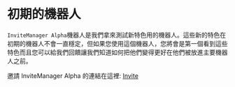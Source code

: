 # 初期的機器人

`InviteManager Alpha`機器人是我們拿來測試新特色用的機器人。這些新的特色在初期的機器人不會一直穩定，但如果您使用這個機器人，您將會是第一個看到這些特色而且您可以給我們回饋讓我們知道如何把他們變得更好在他們被放進主要機器人之前。

邀請 InviteManager Alpha 的連結在這裡: [Invite](https://discordapp.com/oauth2/authorize?client_id=412380586737664020&permissions=268435616&scope=bot&redirect_uri=https://google.com)
